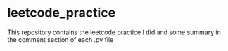 # leetcode_practice
This repository contains the leetcode practice I did and some summary in the comment section of each .py file
